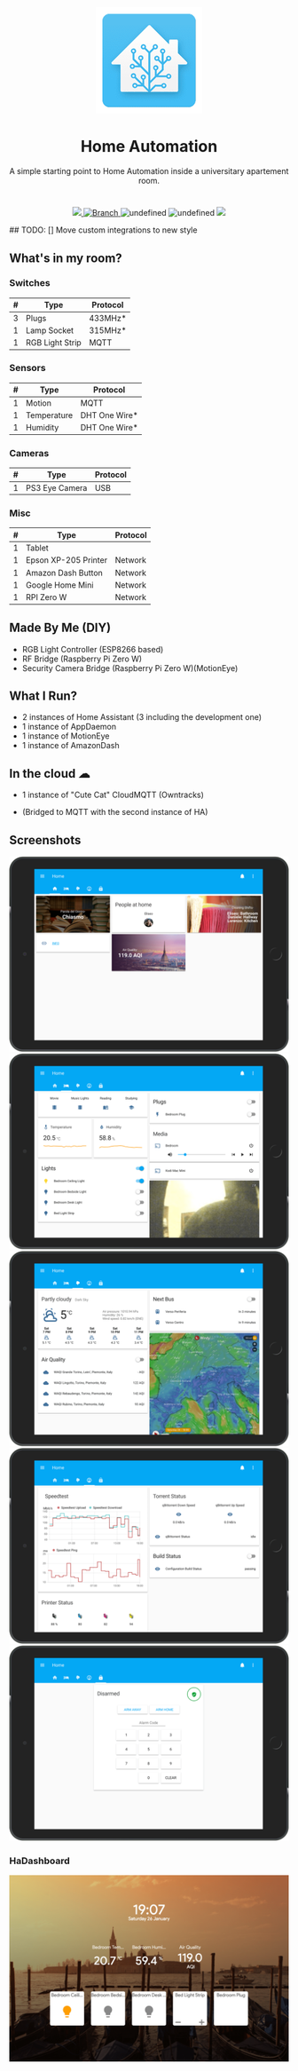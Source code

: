 <p align=center>
  <img src="assets/haicon.png"/>
  <h1 align=center>Home Automation</h1>
  <p align=center>A simple starting point to Home Automation inside a universitary apartement room.</p>
</p>
<h1></h1>
<p align=center>
  <a href="https://travis-ci.org/eliseomartelli/HomeAutomation-Config">
    <img src="https://travis-ci.org/eliseomartelli/HomeAutomation-Config.svg?branch=master"/>
  </a>
  <a href="https://github.com/eliseomartelli/HomeAutomation-Config/tree/master">
    <img src="https://img.shields.io/badge/Branch-master-green.svg?longCache=true"
        alt="Branch">
  </a>
  <img alt="undefined" src="https://img.shields.io/github/last-commit/eliseomartelli/HomeAutomation-Config.svg">
  <img alt="undefined" src="https://img.shields.io/github/license/eliseomartelli/HomeAutomation-Config.svg">
  <img src="https://img.shields.io/badge/haversion-0.87.0-blue.svg">
</p>
## TODO:
[] Move custom integrations to new style

## What's in my room?
### Switches
| # | Type | Protocol |
|---|---|---|
| 3 | Plugs | 433MHz* |
| 1 | Lamp Socket | 315MHz* |
| 1 | RGB Light Strip | MQTT |

### Sensors
| # | Type | Protocol |
|---|---|---|
| 1 | Motion | MQTT |
| 1 | Temperature | DHT One Wire* |
| 1 | Humidity | DHT One Wire* |

### Cameras 
| # | Type | Protocol |
|---|---|---|
| 1 | PS3 Eye Camera | USB |

### Misc
| # | Type | Protocol |
|---|---|---|
| 1 | Tablet | |
| 1 | Epson XP-205 Printer | Network |
| 1 | Amazon Dash Button | Network |
| 1 | Google Home Mini | Network | 
| 1 | RPI Zero W | Network | 

## Made By Me (DIY)
- RGB Light Controller (ESP8266 based)
- RF Bridge (Raspberry Pi Zero W)
- Security Camera Bridge (Raspberry Pi Zero W)(MotionEye)

## What I Run?
- 2 instances of Home Assistant (3 including the development one)
- 1 instance of AppDaemon
- 1 instance of MotionEye
- 1 instance of AmazonDash

## In the cloud ☁
- 1 instance of "Cute Cat" CloudMQTT (Owntracks)

* (Bridged to MQTT with the second instance of HA)

## Screenshots 
![](assets/ha1-min.png)
![](assets/ha2-min.png)
![](assets/ha3-min.png)
![](assets/ha4-min.png)
![](assets/ha5-min.png)

### HaDashboard  

![](assets/hadashboard-min.png)
